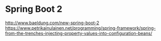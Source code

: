 # Spring Boot 2

http://www.baeldung.com/new-spring-boot-2      
https://www.petrikainulainen.net/programming/spring-framework/spring-from-the-trenches-injecting-property-values-into-configuration-beans/